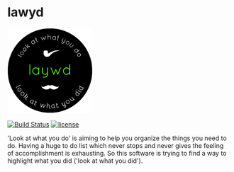 # lawyd

![](https://raw.githubusercontent.com/joekienzle/lawyd/master/logo.png "lawyd")

[![Build Status](https://travis-ci.org/joekienzle/lawyd.svg?branch=master)](https://travis-ci.org/joekienzle/lawyd)
[![license](https://img.shields.io/github/license/mashape/apistatus.svg)](https://github.com/joekienzle/lawyd/blob/master/LICENSE)

'Look at what you do' is aiming to help you organize the things you need to do. Having a huge to do list which never stops and never gives the feeling of accomplishment is exhausting. So this software is trying to find a way to highlight what you did ('look at what you did').
